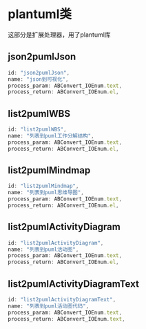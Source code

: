 # plantuml类

这部分是扩展处理器，用了plantuml库

## json2pumlJson

```js
id: "json2pumlJson",
name: "json到可视化",
process_param: ABConvert_IOEnum.text,
process_return: ABConvert_IOEnum.el,
```

## list2pumlWBS

```js
id: "list2pumlWBS",
name: "列表到puml工作分解结构",
process_param: ABConvert_IOEnum.text,
process_return: ABConvert_IOEnum.el,
```

## list2pumlMindmap

```js
id: "list2pumlMindmap",
name: "列表到puml思维导图",
process_param: ABConvert_IOEnum.text,
process_return: ABConvert_IOEnum.el,
```


## list2pumlActivityDiagram

```js
id: "list2pumlActivityDiagram",
name: "列表到puml活动图",
process_param: ABConvert_IOEnum.text,
process_return: ABConvert_IOEnum.el,
```

## list2pumlActivityDiagramText

```js
id: "list2pumlActivityDiagramText",
name: "列表到puml活动图代码",
process_param: ABConvert_IOEnum.text,
process_return: ABConvert_IOEnum.text,
```

